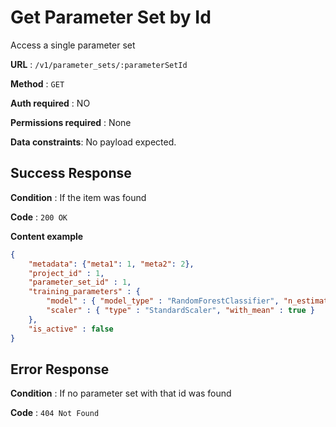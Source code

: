 # Get Parameter Set by Id
Access a single parameter set

**URL** : `/v1/parameter_sets/:parameterSetId`

**Method** : `GET`

**Auth required** : NO

**Permissions required** : None

**Data constraints**: No payload expected.

## Success Response

**Condition** : If the item was found

**Code** : `200 OK`

**Content example**

```json
{
	"metadata": {"meta1": 1, "meta2": 2},
	"project_id" : 1,
	"parameter_set_id" : 1,
	"training_parameters" : {
		"model" : { "model_type" : "RandomForestClassifier", "n_estimators" : 100 },
		"scaler" : { "type" : "StandardScaler", "with_mean" : true }
	},
	"is_active" : false
}
```

## Error Response

**Condition** : If no parameter set with that id was found

**Code** : `404 Not Found`